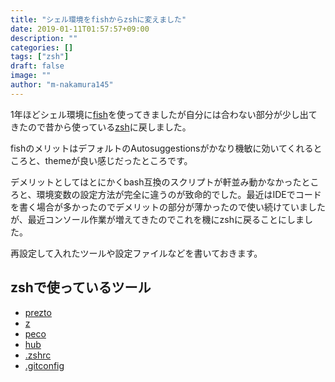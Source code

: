 ```yaml
---
title: "シェル環境をfishからzshに変えました"
date: 2019-01-11T01:57:57+09:00
description: ""
categories: []
tags: ["zsh"]
draft: false
image: ""
author: "m-nakamura145"
---
```


1年ほどシェル環境に[fish](http://fishshell.com/)を使ってきましたが自分には合わない部分が少し出てきたので昔から使っている[zsh](http://www.zsh.org/)に戻しました。

<!--more-->

fishのメリットはデフォルトのAutosuggestionsがかなり機敏に効いてくれるところと、themeが良い感じだったところです。

デメリットとしてはとにかくbash互換のスクリプトが軒並み動かなかったところと、環境変数の設定方法が完全に違うのが致命的でした。最近はIDEでコードを書く場合が多かったのでデメリットの部分が薄かったので使い続けていましたが、最近コンソール作業が増えてきたのでこれを機にzshに戻ることにしました。

再設定して入れたツールや設定ファイルなどを書いておきます。

## zshで使っているツール

- [prezto](https://github.com/sorin-ionescu/prezto)
- [z](https://github.com/rupa/z)
- [peco](https://github.com/peco/peco)
- [hub](https://github.com/github/hub)
- [.zshrc](https://gist.github.com/m-nakamura145/4a263f54d574391e65c2a7f0bf2a6109)
- [.gitconfig](https://gist.github.com/m-nakamura145/8f8c0ea8f9bce0aaab4501c1575d7986)